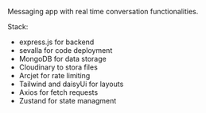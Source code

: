 Messaging app with real time conversation functionalities.


<!-- [Visit Project](https://near-messaging.sevalla.app/ "Have fun!") -->

Stack:
- express.js for backend
- sevalla for code deployment
- MongoDB for data storage
- Cloudinary to stora files 
- Arcjet for rate limiting
- Tailwind and daisyUi for layouts
- Axios for fetch requests
- Zustand for state managment